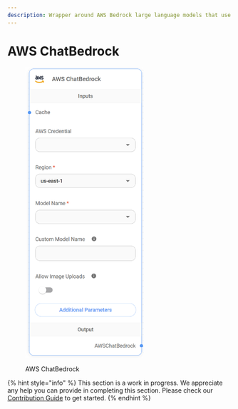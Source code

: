 ```yaml
---
description: Wrapper around AWS Bedrock large language models that use the Chat endpoint.
---
```


# AWS ChatBedrock

<figure><img src="../../../.gitbook/assets/image (10) (1) (1) (1) (1) (2).png" alt="" width="265"><figcaption><p>AWS ChatBedrock</p></figcaption></figure>

{% hint style="info" %}
This section is a work in progress. We appreciate any help you can provide in completing this section. Please check our [Contribution Guide](broken-reference) to get started.
{% endhint %}
